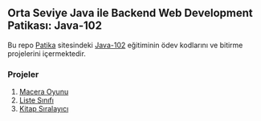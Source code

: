 ## Orta Seviye Java ile Backend Web Development Patikası: Java-102
Bu repo [Patika](https://app.patika.dev/) sitesindeki [Java-102](https://app.patika.dev/courses/java-102) eğitiminin ödev kodlarını ve bitirme projelerini içermektedir.

### Projeler
01. [Macera Oyunu](https://app.patika.dev/courses/java-102/advgame-1)
02. [Liste Sınıfı](https://app.patika.dev/courses/java-102/odev-generics-list)
03. [Kitap Sıralayıcı](https://app.patika.dev/courses/java-102/odev-collection-book)